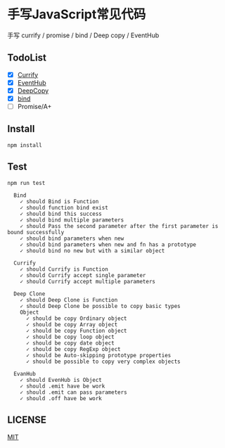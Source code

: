 # 手写JavaScript常见代码
手写 currify / promise / bind / Deep copy / EventHub

## TodoList
* [x] [Currify](https://github.com/ylzon/handwriting-javascript/blob/master/src/currify/index.ts)
* [x] [EventHub](https://github.com/ylzon/handwriting-javascript/blob/master/src/enent-bus/index.ts)
* [x] [DeepCopy](https://github.com/ylzon/handwriting-javascript/blob/master/src/deep-clone/index.ts)
* [x] [bind](https://github.com/ylzon/handwriting-javascript/blob/master/src/bind/index.ts)
* [ ] Promise/A+

## Install

```shell
npm install
```

## Test

```shell
npm run test
```

```
  Bind
    ✓ should Bind is Function
    ✓ should function bind exist
    ✓ should bind this success
    ✓ should bind multiple parameters
    ✓ should Pass the second parameter after the first parameter is bound successfully
    ✓ should bind parameters when new
    ✓ should bind parameters when new and fn has a prototype
    ✓ should bind no new but with a similar object

  Currify
    ✓ should Currify is Function
    ✓ should Currify accept single parameter
    ✓ should Currify accept multiple parameters

  Deep Clone
    ✓ should Deep Clone is Function
    ✓ should Deep Clone be possible to copy basic types
    Object
      ✓ should be copy Ordinary object
      ✓ should be copy Array object
      ✓ should be copy Function object
      ✓ should be copy loop object
      ✓ should be copy date object
      ✓ should be copy RegExp object
      ✓ should be Auto-skipping prototype properties
      ✓ should be possible to copy very complex objects

  EvanHub
    ✓ should EvenHub is Object
    ✓ should .emit have be work
    ✓ should .emit can pass parameters
    ✓ should .off have be work
```

## LICENSE
[MIT](LICENSE)


